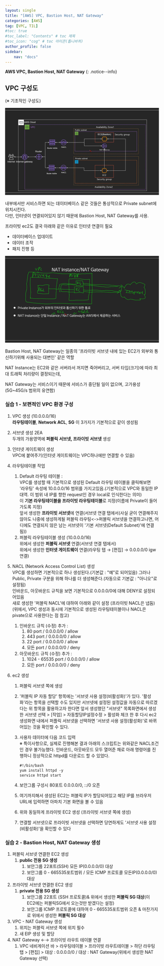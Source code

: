 ```yaml
---
layout: single
title: "[AWS] VPC, Bastion Host, NAT Gateway"
categories: [AWS]
tag: [VPC, TIL]
#toc: true
#toc_label: "Contents" # toc 제목
#toc_icon: "cog" # toc 아이콘(톱니바퀴)
author_profile: false
sidebar:
    nav: "docs"
---
```




**AWS VPC, Bastion Host, NAT Gateway** 
{: .notice--info}



## VPC 구성도

(※ 기초적인 구성도)

![youtu.be-lqnncuQgz28](../../images/2022-11-14-AWS-VPC/youtu.be-lqnncuQgz28.jpg)

내부에서만 서비스하면 되는 데이터베이스 같은 것들은 통상적으로 Private subnet에 위치시킨다.  
다만, 인터넷이 연결되어있지 않기 때문에 Bastion Host, NAT Gateway를 사용.

프라이빗 ec2도 결국 아래와 같은 이유로 인터넷 연결이 필요

- 데이터베이스 업데이트
- 데이터 조작
- 패치 진행 등



![youtu.be-lqnncuQgz28 (1)](../../images/2022-11-14-AWS-VPC/youtu.be-lqnncuQgz28%20(1).jpg)

Bastion Host, NAT Gateway는 일종의 '프라이빗 서브넷 내에 있는 EC2가 외부와 통신하기위해 사용되는 대변인' 같은 역할

NAT Instance는 EC2와 같은 서버라서 꺼지면 죽어버리고, 서버 타입(크기)에 따라 최대 트래픽 처리량이 결정되는데,

NAT Gateway는 서비스이기 때문에 서비스가 중단될 일이 없으며, 고가용성(5G~45G/s 범위의 유연함)



### 실습 1 - 보편적인 VPC 환경 구성

1. VPC 생성 (10.0.0.0/16)  
    **라우팅테이블**, **Network ACL**, **SG** 이 3가지가 기본적으로 같이 생성됨

2. 서브넷 생성 2EA  
   두개의 가용영역에 **퍼블릭 서브넷, 프라이빗 서브넷** 생성

3. 인터넷 게이트웨이 생성  
   VPC에 붙여주기(인터넷 게이트웨이는 VPC하나에만 연결할 수 있음)

4. 라우팅테이블 작업
   1. Default 라우팅 테이블 :  
      VPC를 생성할 때 기본적으로 생성된 Default 라우팅 테이블을 클릭해보면  
      '라우팅' 속성에 10.0.0.0/16 범위를 가지고있음.(기본적으로 VPC와 동일한 IP대역. 이 범위 내 IP를 향한 request인 경우 local로 인식한다는 의미)   
      이 **기본 라우팅테이블을 프라이빗 라우팅테이블**로 지정(이름에 Private이 들어가도록 지정)  
      앞서 생성한 **프라이빗 서브넷**에 연결(서브넷 연결 탭에서(사실 굳이 연결해주지 않아도 나중에 생성하게될 퍼블릭 라우팅<->퍼블릭 서브넷을 연결하고나면, 어디에도 연결되지 않은 남는 서브넷이 '기본 서브넷(Default Subnet)'에 연결됨))  
   2. 퍼블릭 라우팅테이블 생성 (10.0.0.0/16)  
      위에서 생성한 **퍼블릭 서브넷** 연결(서브넷 연결 탭에서)  
      위에서 생성한 **인터넷 게이트웨이** 연결(라우팅 탭 → [편집] → 0.0.0.0/0 igw 연결)
   
5. NACL (Network Access Control List) 생성  
    VPC를 생성하면 기본적으로 하나 생성된다.(기본값 : "예"로 되어있음) 그러나 Public, Private 구분을 위해 하나를 더 생성해준다.(자동으로 기본값 : "아니오"로 설정됨)  
    인바운드, 아웃바운드 규칙을 보면 기본적으로 0.0.0.0/0에 대해 DENY로 설정되어있음  
    새로 생성한 '퍼블릭 NACL'에 대하여 아래와 같이 설정 (프라이빗 NACL은 냅둠)
    (위에서, VPC 생성과 동시에 기본적으로 생성된 라우팅테이블이나 NACL은 pivate으로 사용한다는 점 참고)
    
    1. 인바운드 규칙 (수정) 추가 :
        1. 80 port / 0.0.0.0/0 / allow
        2. 443 port / 0.0.0.0/0 / allow
        3. 22 port / 0.0.0.0/0 / allow
        4. 모든 port / 0.0.0.0/0 / deny
    2. 아웃바운드 규칙 (수정) 추가 :
        1. 1024 - 65535 port / 0.0.0.0/0 / allow
        2. 모든 port / 0.0.0.0/0 / deny
    
6. ec2 생성  

    1. 퍼블릭 서브넷 쪽에 생성  

    2. '퍼블릭 IP 자동 할당' 항목에는 '서브넷 사용 설정(비활성화)'가 있다. '활성화'라는 항목을 선택할 수도 있지만 서브넷에 설정된 설정값을 자동으로 따르겠다는 위 항목을 활용하고자 한다면 앞서 생성했던 "서브넷" 목록화면에서 생성한 서브넷 선택 > [작업] > 자동할당IP설정수정 > 활성화 체크 한 후 다시 ec2 생성화면 내에서 퍼플릭 서브넷을 선택하면 '서브넷 사용 설정(활성화)'로 바뀌어있는 것을 확인할 수 있다.

    3. 사용자 데이터에 다음 코드 입력  
        ※ 특이사항으로, 실제로 진행해본 결과 아래의 스크립트는 위와같은 NACL조건인 경우 불가능했다. 인바운드, 아웃바웃드 모두 열어준 채로 아래 명령어를 진행하니 정상적으로 httpd를 다운로드 할 수 있었다.
        
        ```shell
        #!/bin/bash
        yum install httpd -y
        service httpd start
        ```
        
    4. 보안그룹 구성시 80포트 0.0.0.0/0, ::/0 오픈

    5. 여기까지해서 생성된 EC2는 퍼블릭 IP가 할당되어있고 해당 IP를 브라우저 URL에 입력하면 아파치 기본 화면을 볼 수 있음

    6. 위와 동일하게 프라이빗 EC2 생성 (프라이빗 서브넷 쪽에 생성)
    
    7. 연결할 서브넷으로 프라이빗 서브넷을 선택하면 당연하게도 '서브넷 사용 설정(비활성화)'을 확인할 수 있다



### 실습 2 - Bastion Host, NAT Gateway 생성

1. 퍼블릭 서브넷 연결한 EC2 생성
   1. **public 전용 SG 생성**
      1. 보안그룹 22포트(SSH) 모든 IP(0.0.0.0/0) 대상
      2. 보안그룹 0 - 665535포트범위 / 모든 ICMP 프로토콜 모든IP(0.0.0.0/0) 대상
2. 프라이빗 서브넷 연결한 EC2 생성
   1. **private 전용 SG 생성**
      1. 보안그룹 22포트 (SSH 프로토콜)& 위에서 생성한 **퍼블릭 SG 대상**(이 EC2에는 퍼블릭SG에서 오는것만 받겠다는 설정)
      2. 보안그룹 ICMP 프로토콜에 대하여 0 - 665535포트범위 오픈 & 마찬가지로 위에서 생성한 **퍼블릭 SG 대상**
3. VPC - NAT Gateway 생성
   1. 위치는 퍼블릭 서브넷 쪽에 위치 필수
   2. 새 EIP 생성 및 할당
4. NAT Gateway ←→ 프라이빗 라우트 테이블 연결
   1. VPC 네비게이션 바 > 라우팅테이블 > 프라이빗 라우트테이블 > 하단 라우팅 탭 > [편집] > 대상 : 0.0.0.0/0 / 대상 : NAT Gateway(위에서 생성한 NAT Gateway 선택)